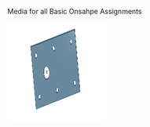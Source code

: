 Media for all Basic Onsahpe Assignments


<img src="media/Base.png" alt="Base" width="200" height="200"> 
